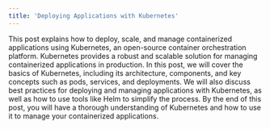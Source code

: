 ```yaml
---
title: 'Deploying Applications with Kubernetes'
---
```


This post explains how to deploy, scale, and manage containerized applications using Kubernetes, an open-source container orchestration platform. Kubernetes provides a robust and scalable solution for managing containerized applications in production. In this post, we will cover the basics of Kubernetes, including its architecture, components, and key concepts such as pods, services, and deployments. We will also discuss best practices for deploying and managing applications with Kubernetes, as well as how to use tools like Helm to simplify the process. By the end of this post, you will have a thorough understanding of Kubernetes and how to use it to manage your containerized applications.

